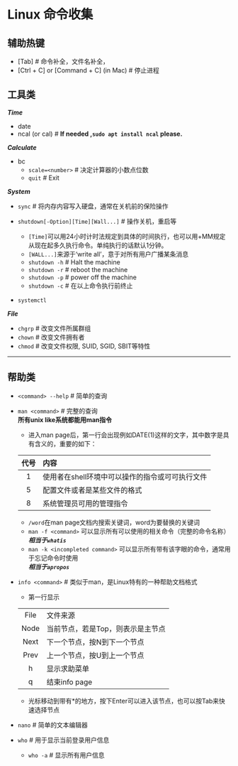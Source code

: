 # Linux 命令收集
## 辅助热键
- [Tab] # 命令补全，文件名补全，
- [Ctrl + C] or [Command + C] (in Mac) # 停止进程

## 工具类
***Time***
- date 
- ncal (or cal) # **If needed ,`sudo apt install ncal` please.**

***Calculate***
- bc 
  - `scale=<number>` # 决定计算器的小数点位数
  - `quit` # Exit

***System***
- `sync` # 将内存内容写入硬盘，通常在关机前的保险操作
- `shutdown[-Option][Time][Wall...]` # 操作关机，重启等
  - `[Time]`可以用24小时计时法规定到具体的时间执行，也可以用+MM规定从现在起多久执行命令。单纯执行的话默认1分钟。
  - `[WALL...]`来源于‘write all’，意于对所有用户广播某条消息
  - `shutdown -h`  # Halt the machine
  - `shutdown -r` # reboot the machine
  - `shutdown -p` # power off the machine
  - `shutdown -c` # 在以上命令执行前终止

- `systemctl`

***File***
- `chgrp` # 改变文件所属群组
- `chown` # 改变文件拥有者
- `chmod` # 改变文件权限, SUID, SGID, SBIT等特性
---
## 帮助类
- `<command> --help` # 简单的查询
- `man <command>` # 完整的查询  
**所有unix like系统都能用man指令**
  - 进入man page后，第一行会出现例如DATE(1)这样的文字，其中数字是具有含义的，重要的如下：   

  |代号|内容|
  |:---:|:---|
  |1|使用者在shell环境中可以操作的指令或可可执行文件|
  |5|配置文件或者是某些文件的格式|
  |8|系统管理员可用的管理指令|

  - `/word`在man page文档内搜索关键词，word为要替换的关键词
  - `man -f <command>` 可以显示所有可以使用的相关命令（完整的命令名称）  
  ***相当于`whatis`***
  - `man -k <incompleted command>` 可以显示所有带有该字眼的命令，通常用于忘记命令时使用   
  ***相当于`apropos`***

- `info <command>` # 类似于man，是Linux特有的一种帮助文档格式
  - 第一行显示

  |||
  |:---:|:---|
  File|文件来源
  Node|当前节点，若是Top，则表示是主节点
  Next|下一个节点，按N到下一个节点
  Prev|上一个节点，按U到上一个节点
  h|显示求助菜单
  q|结束info page

  - 光标移动到带有\*的地方，按下Enter可以进入该节点，也可以按Tab来快速选择节点

- `nano` # 简单的文本编辑器
- `who` # 用于显示当前登录用户信息
  - `who -a` # 显示所有用户信息


